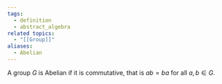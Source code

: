 ```yaml
---
tags:
  - definition
  - abstract_algebra
related topics:
  - "[[Group]]"
aliases:
  - Abelian
---
```

A group $G$ is Abelian if it is commutative, that is $ab=ba$ for all $a,b\in G$.